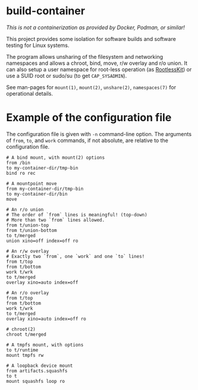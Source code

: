 # build-container

*This is not a containerization as provided by Docker, Podman, or similar!*

This project provides some isolation for software builds and software testing for Linux systems.

The program allows unsharing of the filesystem and networking namespaces and allows a chroot, bind, move, r/w overlay and r/o union. It can also setup a user namespace for root-less operation (as [RootlessKit](https://github.com/rootless-containers/rootlesskit)) or use a SUID root or sudo/su (to get `CAP_SYSADMIN`).

See man-pages for `mount(1)`, `mount(2)`, `unshare(2)`, `namespaces(7)` for operational details.

# Example of the configuration file

The configuration file is given with `-n` command-line option.
The arguments of `from`, `to`, and `work` commands, if not absolute, are
relative to the configuration file.

```
# A bind mount, with mount(2) options
from /bin
to my-container-dir/tmp-bin
bind ro rec

# A mountpoint move
from my-container-dir/tmp-bin
to my-container-dir/bin
move

# An r/o union
# The order of `from` lines is meaningful! (top-down)
# More than two `from` lines allowed.
from t/union-top
from t/union-bottom
to t/merged
union xino=off index=off ro

# An r/w overlay
# Exactly two `from`, one `work` and one `to` lines!
from t/top
from t/bottom
work t/wrk
to t/merged
overlay xino=auto index=off

# An r/o overlay
from t/top
from t/bottom
work t/wrk
to t/merged
overlay xino=auto index=off ro

# chroot(2)
chroot t/merged

# A tmpfs mount, with options
to t/runtime
mount tmpfs rw

# A loopback device mount
from artifacts.squashfs
to t
mount squashfs loop ro

```
